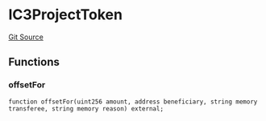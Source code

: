 # IC3ProjectToken
[Git Source](https://github.com/KlimaDAO/klimadao-solidity/blob/29fd912e7e35bfd36ad9c6e57c2a312d3aed3640/src/retirement_v1/interfaces/IC3ProjectToken.sol)


## Functions
### offsetFor


```solidity
function offsetFor(uint256 amount, address beneficiary, string memory transferee, string memory reason) external;
```

